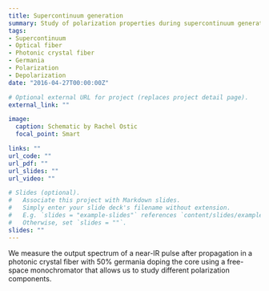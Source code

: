 ```yaml
---
title: Supercontinuum generation 
summary: Study of polarization properties during supercontinuum generation using germania-doped photonic crystal fiber.
tags:
- Supercontinuum
- Optical fiber
- Photonic crystal fiber
- Germania
- Polarization
- Depolarization
date: "2016-04-27T00:00:00Z"

# Optional external URL for project (replaces project detail page).
external_link: ""

image: 
  caption: Schematic by Rachel Ostic 
  focal_point: Smart

links: ""
url_code: ""
url_pdf: ""
url_slides: ""
url_video: ""

# Slides (optional).
#   Associate this project with Markdown slides.
#   Simply enter your slide deck's filename without extension.
#   E.g. `slides = "example-slides"` references `content/slides/example-slides.md`.
#   Otherwise, set `slides = ""`.
slides: "" 
---
```

We measure the output spectrum of a near-IR pulse after propagation in a photonic crystal fiber with 50% germania doping the core using a free-space monochromator that allows us to study different polarization components.  
